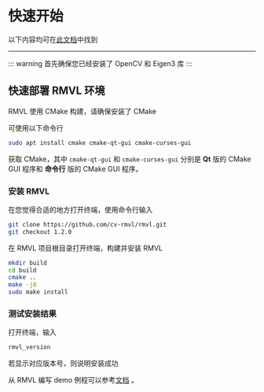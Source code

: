 # 快速开始

以下内容均可在[此文档](https://cv-rmvl.github.io/docs/master/d1/db4/tutorial_install.html)中找到

---

::: warning
首先确保您已经安装了 OpenCV 和 Eigen3 库
:::

## 快速部署 RMVL 环境

RMVL 使用 CMake 构建，请确保安装了 CMake

可使用以下命令行

```bash
sudo apt install cmake cmake-qt-gui cmake-curses-gui
```

获取 CMake，其中 `cmake-qt-gui` 和 `cmake-curses-gui` 分别是 **Qt** 版的 CMake GUI 程序和 **命令行** 版的 CMake GUI 程序。

### 安装 RMVL

在您觉得合适的地方打开终端，使用命令行输入

```bash
git clone https://github.com/cv-rmvl/rmvl.git
git checkout 1.2.0
```

在 RMVL 项目根目录打开终端，构建并安装 RMVL

```bash
mkdir build
cd build
cmake ..
make -j8
sudo make install
```

### 测试安装结果

打开终端，输入

```bash
rmvl_version
```

若显示对应版本号，则说明安装成功

从 RMVL 编写 demo 例程可以参考[文档](https://cv-rmvl.github.io/docs/master/da/d80/tutorial_use.html) 。
